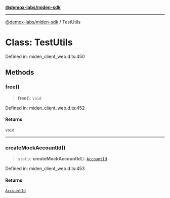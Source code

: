[**@demox-labs/miden-sdk**](../README.md)

***

[@demox-labs/miden-sdk](../README.md) / TestUtils

# Class: TestUtils

Defined in: miden\_client\_web.d.ts:450

## Methods

### free()

> **free**(): `void`

Defined in: miden\_client\_web.d.ts:452

#### Returns

`void`

***

### createMockAccountId()

> `static` **createMockAccountId**(): [`AccountId`](AccountId.md)

Defined in: miden\_client\_web.d.ts:453

#### Returns

[`AccountId`](AccountId.md)
